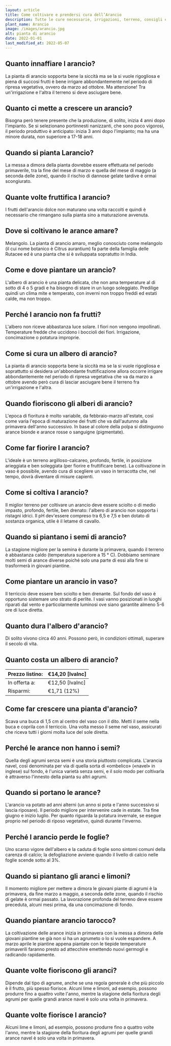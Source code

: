 ```yaml
---
layout: article
title: Come coltivare e prendersi cura dell’Arancio
description: Tutte le cure necessarie, irrigazioni, terreno, consigli e molto altro sulla coltivazione dell’Arancio
plant_name: Arancio
image: /images/arancio.jpg
alt: pianta di arancio
date: 2022-01-01
last_modified_at: 2022-05-07
---
```


## Quanto innaffiare l arancio?

La pianta di arancio sopporta bene la siccità ma se la si vuole rigogliosa e piena di succosi frutti è bene irrigare abbondantemente nel periodo di ripresa vegetativa, ovvero da marzo ad ottobre. Ma attenzione! Tra un'irrigazione e l'altra il terreno si deve asciugare bene.

## Quanto ci mette a crescere un arancio?

Bisogna però tenere presente che la produzione, di solito, inizia 4 anni dopo l'impianto. Se si selezionano portinnesti nanizzanti, che sono poco vigorosi, il periodo produttivo è anticipato: inizia 3 anni dopo l'impianto; ma ha una minore durata, non superiore a 17-18 anni.

## Quando si pianta Larancio?

La messa a dimora della pianta dovrebbe essere effettuata nel periodo primaverile, tra la fine del mese di marzo e quella del mese di maggio (a seconda delle zone), quando il rischio di dannose gelate tardive è ormai scongiurato.

## Quante volte fruttifica l arancio?

I frutti dell'arancio dolce non maturano una volta raccolti e quindi è necessario che rimangano sulla pianta sino a maturazione avvenuta.

## Dove si coltivano le arance amare?

Melangolo. La pianta di arancio amaro, meglio conosciuto come melangolo (il cui nome botanico è Citrus aurantium) fa parte della famiglia delle Rutacee ed è una pianta che si è sviluppata sopratutto in India.

## Come e dove piantare un arancio?

 L'albero di arancio è una pianta delicata, che non ama temperature al di sotto di 4 o 5 gradi e ha bisogno di stare in un luogo soleggiato. Predilige quindi un clima mite e temperato, con inverni non troppo freddi ed estati calde, ma non troppo.

## Perché l arancio non fa frutti?

L'albero non riceve abbastanza luce solare. I fiori non vengono impollinati. Temperature fredde che uccidono i boccioli dei fiori. Irrigazione, concimazione o potatura improprie.

## Come si cura un albero di arancio?

La pianta di arancio sopporta bene la siccità ma se la si vuole rigogliosa e soprattutto si desidera un'abbondante fruttificazione allora occorre irrigare abbondantemente nel periodo di ripresa vegetativa che va da marzo a ottobre avendo però cura di lasciar asciugare bene il terreno fra un'irrigazione e l'altra.

## Quando fioriscono gli alberi di arancio?

L'epoca di fioritura è molto variabile, da febbraio-marzo all'estate, così come varia l'epoca di maturazione dei frutti che va dall'autunno alla primavera dell'anno successivo. In base al colore della polpa si distinguono arance bionde e arance rosse o sanguigne (pigmentate).

## Come far fiorire l arancio?

L'ideale è un terreno argilloso-calcareo, profondo, fertile, in posizione arieggiata e ben soleggiata (per fiorire e fruttificare bene). La coltivazione in vaso è possibile, avendo cura di scegliere un vaso in terracotta che, nel tempo, dovrà diventare di misure capienti.

## Come si coltiva l arancio?

Il miglior terreno per coltivare un arancio deve essere sciolto o di medio impasto, profondo, fertile, ben drenato: l'albero di arancio non sopporta i ristagni idrici. Il pH dev'essere compreso tra 6,5 e 7,5 e ben dotato di sostanza organica, utile è il letame di cavallo.

## Quando si piantano i semi di arancio?

La stagione migliore per la semina è durante la primavera, quando il terreno è abbastanza caldo (temperatura superiore a 15 ° C). Dobbiamo seminare molti semi di arance diverse poiché solo una parte di essi alla fine si trasformerà in giovani piantine.

## Come piantare un arancio in vaso?

Il terriccio deve essere ben sciolto e ben drenante. Sul fondo del vaso è opportuno sistemare uno strato di perlite. I vasi vanno posizionati in luoghi riparati dal vento e particolarmente luminosi ove siano garantite almeno 5-6 ore di luce diretta.

## Quanto dura l'albero d'arancio?

Di solito vivono circa 40 anni. Possono però, in condizioni ottimali, superare il secolo di vita.

## Quanto costa un albero di arancio?

|Prezzo listino:|€14,20 [IvaInc]|
|---------------|---------------|
|  In offerta a:|€12,50 [IvaInc]|
|      Risparmi:|    €1,71 (12%)|

## Come far crescere una pianta d'arancio?

 Scava una buca di 1,5 cm al centro del vaso con il dito. Metti il seme nella buca e coprila con il terriccio. Una volta messo il seme nel vaso, assicurati che riceva tutti i giorni molta luce del sole diretta.

## Perché le arance non hanno i semi?

Quella degli agrumi senza semi è una storia piuttosto complicata. L'arancia navel, così denominata per via di quella sorta di «ombelico» («navel» in inglese) sul fondo, è l'unica varietà senza semi, e il solo modo per coltivarla è attraverso l'innesto della pianta su altri agrumi.

## Quando si portano le arance?

L'arancio va potato ad anni alterni (un anno si pota e l'anno successivo si lascia riposare). Il periodo migliore per intervenire cade in estate. Tra fine giugno e inizio luglio. Per quanto riguarda la potatura invernale, se esegue proprio nel periodo di riposo vegetativo, quindi durante l'inverno.

## Perché l arancio perde le foglie?

Uno scarso vigore dell'albero e la caduta di foglie sono sintomi comuni della carenza di calcio; la defogliazione avviene quando il livello di calcio nelle foglie scende sotto al 3%.

## Quando si piantano gli aranci e limoni?

Il momento migliore per mettere a dimora le giovani piante di agrumi è la primavera, da fine marzo a maggio, a seconda delle zone, quando il rischio di gelate è ormai passato. La lavorazione profonda del terreno deve essere preceduta, alcuni mesi prima, da una concimazione di fondo.

## Quando piantare arancio tarocco?

La coltivazione delle arance inizia in primavera con la messa a dimora delle giovani piantine se già non si ha un agrumeto o lo si vuole espandere. A marzo aprile le piantine appena piantate con le tiepide temperature primaverili faranno presto ad attecchire emettendo nuovi germogli e radicando rapidamente.

## Quante volte fioriscono gli aranci?

Dipende dal tipo di agrume, anche se una regola generale è che più piccolo è il frutto, più spesso fiorisce. Alcuni lime e limoni, ad esempio, possono produrre fino a quattro volte l'anno, mentre la stagione della fioritura degli agrumi per quelle grandi arance navel è solo una volta in primavera.

## Quante volte fiorisce l arancio?

Alcuni lime e limoni, ad esempio, possono produrre fino a quattro volte l'anno, mentre la stagione della fioritura degli agrumi per quelle grandi arance navel è solo una volta in primavera.

